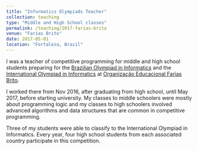 ```yaml
---
title: "Informatics Olympiads Teacher"
collection: teaching
type: "Middle and High School classes"
permalink: /teaching/2017-farias-brito
venue: "Farias Brito"
date: 2017-05-01
location: "Fortaleza, Brazil"
---
```


I was a teacher of competitive programming for middle 
and high school students preparing for the [Brazilian
Olympiad in Informatics](https://olimpiada.ic.unicamp.br) and the [International
Olympiad in Informatics](ioinformatics.org) at [Organização Educacional
Farias Brito](https://www.fariasbrito.com.br).

I worked there from Nov 2016, after graduating from high
school, until May 2017, before starting university. My 
classes to middle schoolers were mostly about 
programming logic and my classes to high schoolers 
involved advanced algorithms and data structures that
are common in competitive programming.

Three of my students were able to classify to the 
International Olympiad in Informatics. Every year, four
high school students from each associated country 
participate in this competition.